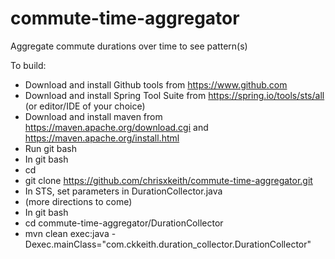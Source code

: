 commute-time-aggregator
=======================

Aggregate commute durations over time to see pattern(s)

To build:

* Download and install Github tools from https://www.github.com
* Download and install Spring Tool Suite from https://spring.io/tools/sts/all (or editor/IDE of your choice) 
* Download and install maven from https://maven.apache.org/download.cgi and https://maven.apache.org/install.html
* Run git bash 
* In git bash 
 * cd <yourDirectoryContainingRepositories>
 * git clone https://github.com/chrisxkeith/commute-time-aggregator.git
* In STS, set parameters in DurationCollector.java
 * (more directions to come)
* In git bash
 * cd commute-time-aggregator/DurationCollector
 * mvn clean exec:java -Dexec.mainClass="com.ckkeith.duration_collector.DurationCollector"
